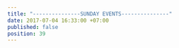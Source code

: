 ```yaml
---
title: "---------------SUNDAY EVENTS---------------"
date: 2017-07-04 16:33:00 +07:00
published: false
position: 39
---
```


